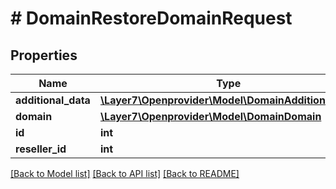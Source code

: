 # # DomainRestoreDomainRequest

## Properties

Name | Type | Description | Notes
------------ | ------------- | ------------- | -------------
**additional_data** | [**\Layer7\Openprovider\Model\DomainAdditionalData**](DomainAdditionalData.md) |  | [optional]
**domain** | [**\Layer7\Openprovider\Model\DomainDomain**](DomainDomain.md) |  | [optional]
**id** | **int** |  | [optional]
**reseller_id** | **int** |  | [optional]

[[Back to Model list]](../../README.md#models) [[Back to API list]](../../README.md#endpoints) [[Back to README]](../../README.md)
